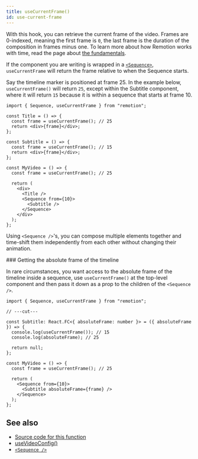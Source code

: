 ```yaml
---
title: useCurrentFrame()
id: use-current-frame
---
```


With this hook, you can retrieve the current frame of the video. Frames are 0-indexed, meaning the first frame is `0`, the last frame is the duration of the composition in frames minus one. To learn more about how Remotion works with time, read the page about [the fundamentals](/docs/the-fundamentals).

If the component you are writing is wrapped in a [`<Sequence>`](/docs/sequence), `useCurrentFrame` will return the frame relative to when the Sequence starts.

Say the timeline marker is positioned at frame 25. In the example below, `useCurrentFrame()` will return `25`, except within the Subtitle component, where it will return `15` because it is within a sequence that starts at frame 10.

```tsx twoslash
import { Sequence, useCurrentFrame } from "remotion";

const Title = () => {
  const frame = useCurrentFrame(); // 25
  return <div>{frame}</div>;
};

const Subtitle = () => {
  const frame = useCurrentFrame(); // 15
  return <div>{frame}</div>;
};

const MyVideo = () => {
  const frame = useCurrentFrame(); // 25

  return (
    <div>
      <Title />
      <Sequence from={10}>
        <Subtitle />
      </Sequence>
    </div>
  );
};
```

Using `<Sequence />`'s, you can compose multiple elements together and time-shift them independently from each other without changing their animation.

### Getting the absolute frame of the timeline

In rare circumstances, you want access to the absolute frame of the timeline inside a sequence, use `useCurrentFrame()` at the top-level component and then pass it down as a prop to the children of the `<Sequence />`.

```tsx twoslash
import { Sequence, useCurrentFrame } from "remotion";

// ---cut---

const Subtitle: React.FC<{ absoluteFrame: number }> = ({ absoluteFrame }) => {
  console.log(useCurrentFrame()); // 15
  console.log(absoluteFrame); // 25

  return null;
};

const MyVideo = () => {
  const frame = useCurrentFrame(); // 25

  return (
    <Sequence from={10}>
      <Subtitle absoluteFrame={frame} />
    </Sequence>
  );
};
```

## See also

- [Source code for this function](https://github.com/remotion-dev/remotion/blob/main/packages/core/src/use-current-frame.ts)
- [useVideoConfig()](/docs/use-video-config)
- [`<Sequence />`](/docs/sequence)
